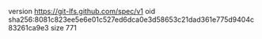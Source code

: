 version https://git-lfs.github.com/spec/v1
oid sha256:8081c823ee5e6e01c527ed6dca0e3d58653c21dad361e775d9404c83261ca9e3
size 771
